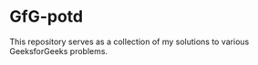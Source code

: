 # GfG-potd
This repository serves as a collection of my solutions to various GeeksforGeeks problems.
